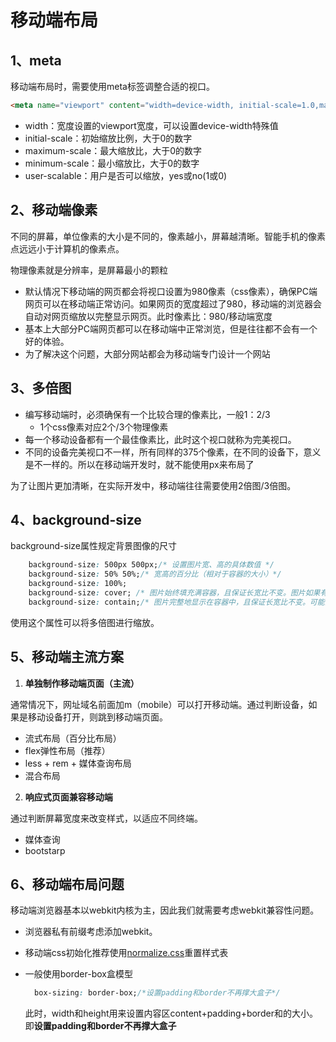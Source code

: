 # 移动端布局

## 1、meta

移动端布局时，需要使用meta标签调整合适的视口。

```html
<meta name="viewport" content="width=device-width, initial-scale=1.0,maximum-scale=1.0,minimum-scale=1.0,user-scalable=no">
```

- width：宽度设置的viewport宽度，可以设置device-width特殊值
- initial-scale：初始缩放比例，大于0的数字
- maximum-scale：最大缩放比，大于0的数字
- minimum-scale：最小缩放比，大于0的数字
- user-scalable：用户是否可以缩放，yes或no(1或0)

## 2、移动端像素

不同的屏幕，单位像素的大小是不同的，像素越小，屏幕越清晰。智能手机的像素点远远小于计算机的像素点。

物理像素就是分辨率，是屏幕最小的颗粒

- 默认情况下移动端的网页都会将视口设置为980像素（css像素），确保PC端网页可以在移动端正常访问。如果网页的宽度超过了980，移动端的浏览器会自动对网页缩放以完整显示网页。此时像素比：980/移动端宽度
- 基本上大部分PC端网页都可以在移动端中正常浏览，但是往往都不会有一个好的体验。
- 为了解决这个问题，大部分网站都会为移动端专门设计一个网站

## 3、多倍图

- 编写移动端时，必须确保有一个比较合理的像素比，一般1：2/3
  - 1个css像素对应2个/3个物理像素
- 每一个移动设备都有一个最佳像素比，此时这个视口就称为完美视口。
- 不同的设备完美视口不一样，所有同样的375个像素，在不同的设备下，意义是不一样的。所以在移动端开发时，就不能使用px来布局了

为了让图片更加清晰，在实际开发中，移动端往往需要使用2倍图/3倍图。

## 4、background-size

background-size属性规定背景图像的尺寸

```css
	background-size: 500px 500px;/* 设置图片宽、高的具体数值 */
	background-size: 50% 50%;/* 宽高的百分比（相对于容器的大小）*/
	background-size: 100%;
	background-size: cover;	/* 图片始终填充满容器，且保证长宽比不变。图片如果有超出部分，则超出部分会被隐藏。 */
	background-size: contain;/* 图片完整地显示在容器中，且保证长宽比不变。可能会导致容器的部分区域为空白。*/
```

使用这个属性可以将多倍图进行缩放。

## 5、移动端主流方案

1. **单独制作移动端页面（主流）**

通常情况下，网址域名前面加m（mobile）可以打开移动端。通过判断设备，如果是移动设备打开，则跳到移动端页面。

- 流式布局（百分比布局）
- flex弹性布局（推荐）
- less + rem + 媒体查询布局
- 混合布局

2. **响应式页面兼容移动端**

通过判断屏幕宽度来改变样式，以适应不同终端。

- 媒体查询
- bootstarp

## 6、移动端布局问题

移动端浏览器基本以webkit内核为主，因此我们就需要考虑webkit兼容性问题。

- 浏览器私有前缀考虑添加webkit。

- 移动端css初始化推荐使用[normalize.css](https://github.com/necolas/normalize.css)重置样式表

- 一般使用border-box盒模型

  ```css
  	box-sizing: border-box;/*设置padding和border不再撑大盒子*/
  ```

  此时，width和height用来设置内容区content+padding+border和的大小。即**设置padding和border不再撑大盒子**

